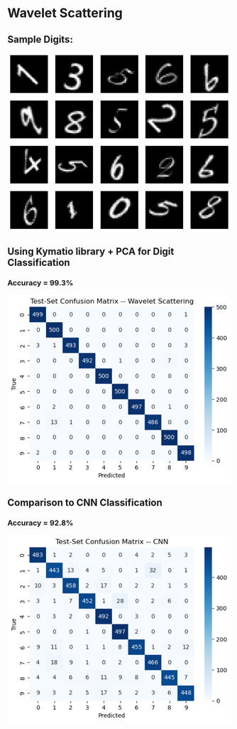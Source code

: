 # Wavelet Scattering
## Sample Digits:
![digits.png](digits.png)

## Using Kymatio library + PCA for Digit Classification
### Accuracy = 99.3%
![WaveletScattering.png](WaveletScattering.png)
## Comparison to CNN Classification
### Accuracy = 92.8%
![CNN.png](CNN.png)
